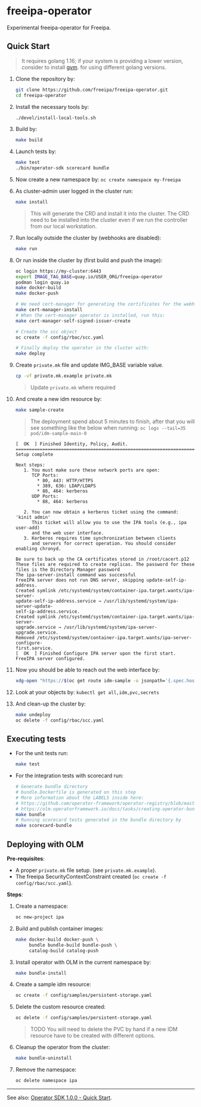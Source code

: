 # freeipa-operator

Experimental freeipa-operator for Freeipa.

## Quick Start

> It requires golang 1.16; if your system is providing a lower
> version, consider to install [gvm](https://github.com/moovweb/gvm#installing).
> for using different golang versions.

1. Clone the repository by:

   ```sh
   git clone https://github.com/freeipa/freeipa-operator.git
   cd freeipa-operator
   ```

1. Install the necessary tools by:

   ```sh
   ./devel/install-local-tools.sh
   ```

1. Build by:

   ```sh
   make build
   ```

1. Launch tests by:

   ```sh
   make test
   ./bin/operator-sdk scorecard bundle
   ```

1. Now create a new namespace by: `oc create namespace my-freeipa`

1. As cluster-admin user logged in the cluster run:

   ```sh
   make install
   ```

   > This will generate the CRD and install it into the cluster.
   > The CRD need to be installed into the cluster even if we
   > run the controller from our local workstation.

1. Run locally outside the cluster by (webhooks are disabled):

   ```sh
   make run
   ```

1. Or run inside the cluster by (first build and push the image):

   ```sh
   oc login https://my-cluster:6443
   export IMAGE_TAG_BASE=quay.io/USER_ORG/freeipa-operator
   podman login quay.io
   make docker-build
   make docker-push

   # We need cert-manager for generating the certificates for the webhooks
   make cert-manager-install
   # When the cert-manager operator is installed, run this:
   make cert-manager-self-signed-issuer-create

   # Create the scc object
   oc create -f config/rbac/scc.yaml

   # Finally deploy the operator in the cluster with:
   make deploy
   ```

1. Create `private.mk` file and update IMG_BASE variable value.

   ```sh
   cp -vf private.mk.example private.mk
   ```

   > Update `private.mk` where required

1. And create a new idm resource by:

   ```sh
   make sample-create
   ```

   > The deployment spend about 5 minutes to finish, after that
   > you will see something like the below when running:
   > `oc logs --tail=35 pod/idm-sample-main-0`

   ```raw
   [  OK  ] Finished Identity, Policy, Audit.
   ==============================================================================
   Setup complete

   Next steps:
      1. You must make sure these network ports are open:
         TCP Ports:
           * 80, 443: HTTP/HTTPS
           * 389, 636: LDAP/LDAPS
           * 88, 464: kerberos
         UDP Ports:
           * 88, 464: kerberos

      2. You can now obtain a kerberos ticket using the command: 'kinit admin'
         This ticket will allow you to use the IPA tools (e.g., ipa user-add)
         and the web user interface.
      3. Kerberos requires time synchronization between clients
         and servers for correct operation. You should consider enabling chronyd.

   Be sure to back up the CA certificates stored in /root/cacert.p12
   These files are required to create replicas. The password for these
   files is the Directory Manager password
   The ipa-server-install command was successful
   FreeIPA server does not run DNS server, skipping update-self-ip-address.
   Created symlink /etc/systemd/system/container-ipa.target.wants/ipa-server-
   update-self-ip-address.service → /usr/lib/systemd/system/ipa-server-update-
   self-ip-address.service.
   Created symlink /etc/systemd/system/container-ipa.target.wants/ipa-server-
   upgrade.service → /usr/lib/systemd/system/ipa-server-upgrade.service.
   Removed /etc/systemd/system/container-ipa.target.wants/ipa-server-configure-
   first.service.
   [  OK  ] Finished Configure IPA server upon the first start.
   FreeIPA server configured.
   ```

1. Now you should be able to reach out the web interface by:

   ```sh
   xdg-open "https://$(oc get route idm-sample -o jsonpath='{.spec.host}')"
   ```

1. Look at your objects by: `kubectl get all,idm,pvc,secrets`

1. And clean-up the cluster by:

   ```sh
   make undeploy
   oc delete -f config/rbac/scc.yaml
   ```

## Executing tests

- For the unit tests run:

  ```sh
  make test
  ```

- For the integration tests with scorecard run:

  ```sh
  # Generate bundle directory
  # bundle.Dockerfile is generated on this step
  # More information about the LABELS inside here:
  # https://github.com/operator-framework/operator-registry/blob/master/docs/design/operator-bundle.md#bundle-annotations
  # https://olm.operatorframework.io/docs/tasks/creating-operator-bundle/#contents-of-annotationsyaml-and-the-dockerfile
  make bundle
  # Running scorecard tests generated in the bundle directory by
  make scorecard-bundle
  ```

## Deploying with OLM

**Pre-requisites**:

- A proper `private.mk` file setup. (see `private.mk.example`).
- The freeipa SecurityContextConstraint created (`oc create -f config/rbac/scc.yaml`).

**Steps**:

1. Create a namespace:

   ```sh
   oc new-project ipa
   ```

1. Build and publish container images:

   ```sh
   make docker-build docker-push \
        bundle bundle-build bundle-push \
        catalog-build catalog-push
   ```

1. Install operator with OLM in the current namespace by:

   ```sh
   make bundle-install
   ```

1. Create a sample idm resource:

   ```sh
   oc create -f config/samples/persistent-storage.yaml
   ```

1. Delete the custom resource created:

   ```sh
   oc delete -f config/samples/persistent-storage.yaml
   ```

   > TODO You will need to delete the PVC by hand if a new
   > IDM resource have to be created with different options.

1. Cleanup the operator from the cluster:

   ```sh
   make bundle-uninstall
   ```

1. Remove the namespace:

   ```sh
   oc delete namespace ipa
   ```

----

See also: [Operator SDK 1.0.0 - Quick Start](https://sdk.operatorframework.io/docs/building-operators/golang/quickstart/).
